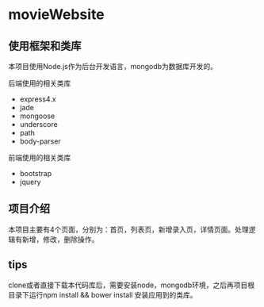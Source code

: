 # movieWebsite

## 使用框架和类库

本项目使用Node.js作为后台开发语言，mongodb为数据库开发的。

后端使用的相关类库

- express4.x
- jade
- mongoose
- underscore
- path
- body-parser

前端使用的相关类库

- bootstrap
- jquery

## 项目介绍

本项目主要有4个页面，分别为：首页，列表页，新增录入页，详情页面。处理逻辑有新增，修改，删除操作。

## tips

clone或者直接下载本代码库后，需要安装node，mongodb环境，之后再项目根目录下运行npm install && bower install 安装应用到的类库。
